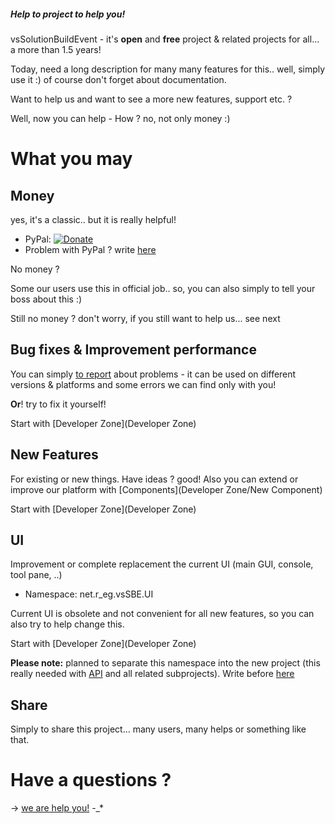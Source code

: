 
##### Help to project to help you!

vsSolutionBuildEvent - it's **open** and **free** project & related projects for all... a more than 1.5 years!

Today, need a long description for many many features for this.. well, simply use it :) of course don't forget about documentation.

Want to help us and want to see a more new features, support etc. ?

Well, now you can help - How ? no, not only money :)

# What you may #

## Money ##

yes, it's a classic.. but it is really helpful!

* PyPal: [![Donate](https://www.paypalobjects.com/en_US/i/btn/btn_donate_SM.gif)](https://www.paypal.com/cgi-bin/webscr?cmd=_donations&business=P2HRG52AJSA9N&lc=US&item_name=vsSolutionBuildEvent%20%28vsSBE%29%20projects&currency_code=USD&bn=PP%2dDonationsBF%3abtn_donate_SM%2egif%3aNonHosted)
* Problem with PyPal ? write [here](https://bitbucket.org/3F/vssolutionbuildevent/issues/new)

No money ?

Some our users use this in official job.. so, you can also simply to tell your boss about this :)

Still no money ? don't worry, if you still want to help us... see next

## Bug fixes & Improvement performance ##

You can simply [to report](https://bitbucket.org/3F/vssolutionbuildevent/issues/new) about problems - it can be used on different versions & platforms and some errors we can find only with you!

**Or**! try to fix it yourself!

Start with [Developer Zone](Developer Zone)

## New Features ##

For existing or new things. Have ideas ? good! Also you can extend or improve our platform with [Components](Developer Zone/New Component)

Start with [Developer Zone](Developer Zone)

## UI ##

Improvement or complete replacement the current UI (main GUI, console, tool pane, ..)

* Namespace: net.r_eg.vsSBE.UI

Current UI is obsolete and not convenient for all new features, so you can also try to help change this.

Start with [Developer Zone](Developer Zone)

**Please note:** planned to separate this namespace into the new project (this really needed with [API](API) and all related subprojects). Write before [here](https://bitbucket.org/3F/vssolutionbuildevent/issues/new)

## Share ##

Simply to share this project... many users, many helps or something like that.

# Have a questions ? #

-> [we are help you!](https://bitbucket.org/3F/vssolutionbuildevent/issues/new) -_*
